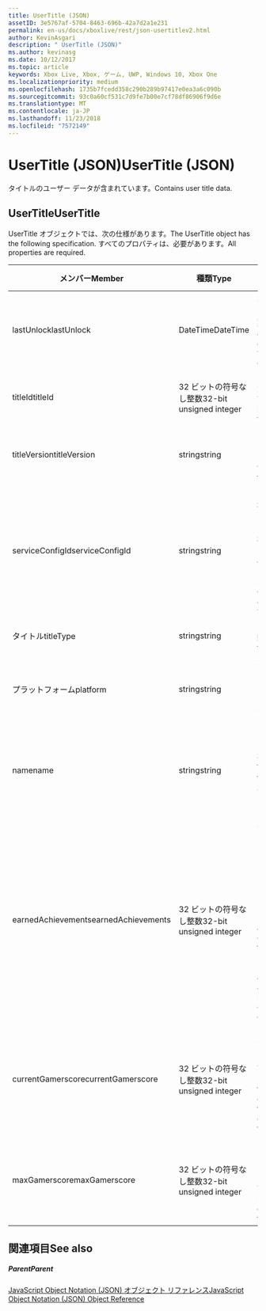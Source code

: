 ```yaml
---
title: UserTitle (JSON)
assetID: 3e5767af-5704-8463-696b-42a7d2a1e231
permalink: en-us/docs/xboxlive/rest/json-usertitlev2.html
author: KevinAsgari
description: " UserTitle (JSON)"
ms.author: kevinasg
ms.date: 10/12/2017
ms.topic: article
keywords: Xbox Live, Xbox, ゲーム, UWP, Windows 10, Xbox One
ms.localizationpriority: medium
ms.openlocfilehash: 1735b7fcedd358c290b289b97417e0ea3a6c090b
ms.sourcegitcommit: 93c0a60cf531c7d9fe7b00e7cf78df86906f9d6e
ms.translationtype: MT
ms.contentlocale: ja-JP
ms.lasthandoff: 11/23/2018
ms.locfileid: "7572149"
---
```

# <a name="usertitle-json"></a><span data-ttu-id="75ee4-104">UserTitle (JSON)</span><span class="sxs-lookup"><span data-stu-id="75ee4-104">UserTitle (JSON)</span></span>
<span data-ttu-id="75ee4-105">タイトルのユーザー データが含まれています。</span><span class="sxs-lookup"><span data-stu-id="75ee4-105">Contains user title data.</span></span> 
<a id="ID4EN"></a>

 
## <a name="usertitle"></a><span data-ttu-id="75ee4-106">UserTitle</span><span class="sxs-lookup"><span data-stu-id="75ee4-106">UserTitle</span></span>
 
<span data-ttu-id="75ee4-107">UserTitle オブジェクトでは、次の仕様があります。</span><span class="sxs-lookup"><span data-stu-id="75ee4-107">The UserTitle object has the following specification.</span></span> <span data-ttu-id="75ee4-108">すべてのプロパティは、必要があります。</span><span class="sxs-lookup"><span data-stu-id="75ee4-108">All properties are required.</span></span>
 
| <span data-ttu-id="75ee4-109">メンバー</span><span class="sxs-lookup"><span data-stu-id="75ee4-109">Member</span></span>| <span data-ttu-id="75ee4-110">種類</span><span class="sxs-lookup"><span data-stu-id="75ee4-110">Type</span></span>| <span data-ttu-id="75ee4-111">説明</span><span class="sxs-lookup"><span data-stu-id="75ee4-111">Description</span></span>| 
| --- | --- | --- | 
| <span data-ttu-id="75ee4-112">lastUnlock</span><span class="sxs-lookup"><span data-stu-id="75ee4-112">lastUnlock</span></span>| <span data-ttu-id="75ee4-113">DateTime</span><span class="sxs-lookup"><span data-stu-id="75ee4-113">DateTime</span></span>| <span data-ttu-id="75ee4-114">実績を獲得した最後の時刻。</span><span class="sxs-lookup"><span data-stu-id="75ee4-114">The time an achievement was last earned.</span></span>| 
| <span data-ttu-id="75ee4-115">titleId</span><span class="sxs-lookup"><span data-stu-id="75ee4-115">titleId</span></span>| <span data-ttu-id="75ee4-116">32 ビットの符号なし整数</span><span class="sxs-lookup"><span data-stu-id="75ee4-116">32-bit unsigned integer</span></span>| <span data-ttu-id="75ee4-117">タイトルの一意の識別子。</span><span class="sxs-lookup"><span data-stu-id="75ee4-117">The unique identifier for the title.</span></span>| 
| <span data-ttu-id="75ee4-118">titleVersion</span><span class="sxs-lookup"><span data-stu-id="75ee4-118">titleVersion</span></span>| <span data-ttu-id="75ee4-119">string</span><span class="sxs-lookup"><span data-stu-id="75ee4-119">string</span></span>| <span data-ttu-id="75ee4-120">タイトルのバージョンです。</span><span class="sxs-lookup"><span data-stu-id="75ee4-120">The version of the title.</span></span>| 
| <span data-ttu-id="75ee4-121">serviceConfigId</span><span class="sxs-lookup"><span data-stu-id="75ee4-121">serviceConfigId</span></span>| <span data-ttu-id="75ee4-122">string</span><span class="sxs-lookup"><span data-stu-id="75ee4-122">string</span></span>| <span data-ttu-id="75ee4-123">タイトルに関連付けられているプライマリー サービス構成のセットの ID です。</span><span class="sxs-lookup"><span data-stu-id="75ee4-123">ID of the primary service config set associated with the title.</span></span>| 
| <span data-ttu-id="75ee4-124">タイトル</span><span class="sxs-lookup"><span data-stu-id="75ee4-124">titleType</span></span>| <span data-ttu-id="75ee4-125">string</span><span class="sxs-lookup"><span data-stu-id="75ee4-125">string</span></span>| <span data-ttu-id="75ee4-126">タイトルの種類。</span><span class="sxs-lookup"><span data-stu-id="75ee4-126">The title type.</span></span>| 
| <span data-ttu-id="75ee4-127">プラットフォーム</span><span class="sxs-lookup"><span data-stu-id="75ee4-127">platform</span></span>| <span data-ttu-id="75ee4-128">string</span><span class="sxs-lookup"><span data-stu-id="75ee4-128">string</span></span>| <span data-ttu-id="75ee4-129">サポートされているプラットフォームです。</span><span class="sxs-lookup"><span data-stu-id="75ee4-129">The supported platform.</span></span>| 
| <span data-ttu-id="75ee4-130">name</span><span class="sxs-lookup"><span data-stu-id="75ee4-130">name</span></span>| <span data-ttu-id="75ee4-131">string</span><span class="sxs-lookup"><span data-stu-id="75ee4-131">string</span></span>| <span data-ttu-id="75ee4-132">このタイトルのテキストの名前。</span><span class="sxs-lookup"><span data-stu-id="75ee4-132">The text name of this title.</span></span> <span data-ttu-id="75ee4-133">最大長 22 です。</span><span class="sxs-lookup"><span data-stu-id="75ee4-133">Maximum length 22.</span></span>| 
| <span data-ttu-id="75ee4-134">earnedAchievements</span><span class="sxs-lookup"><span data-stu-id="75ee4-134">earnedAchievements</span></span>| <span data-ttu-id="75ee4-135">32 ビットの符号なし整数</span><span class="sxs-lookup"><span data-stu-id="75ee4-135">32-bit unsigned integer</span></span>| <span data-ttu-id="75ee4-136">実績の数は、ロック解除した実績を含む、タイトルの獲得し、チャレンジを正常に完了します。</span><span class="sxs-lookup"><span data-stu-id="75ee4-136">The number of achievements earned for the title, including unlocked achievements and successfully completed challenges.</span></span>| 
| <span data-ttu-id="75ee4-137">currentGamerscore</span><span class="sxs-lookup"><span data-stu-id="75ee4-137">currentGamerscore</span></span>| <span data-ttu-id="75ee4-138">32 ビットの符号なし整数</span><span class="sxs-lookup"><span data-stu-id="75ee4-138">32-bit unsigned integer</span></span>| <span data-ttu-id="75ee4-139">このユーザーがこのタイトルでの原因の合計ゲーマー スコア。</span><span class="sxs-lookup"><span data-stu-id="75ee4-139">The total gamerscore this user has earned in this title.</span></span>| 
| <span data-ttu-id="75ee4-140">maxGamerscore</span><span class="sxs-lookup"><span data-stu-id="75ee4-140">maxGamerscore</span></span>| <span data-ttu-id="75ee4-141">32 ビットの符号なし整数</span><span class="sxs-lookup"><span data-stu-id="75ee4-141">32-bit unsigned integer</span></span>| <span data-ttu-id="75ee4-142">このタイトルの合計の考えられるゲーマー スコア。</span><span class="sxs-lookup"><span data-stu-id="75ee4-142">The total possible gamerscore for this title.</span></span>| 
  
<a id="ID4EFE"></a>

 
## <a name="see-also"></a><span data-ttu-id="75ee4-143">関連項目</span><span class="sxs-lookup"><span data-stu-id="75ee4-143">See also</span></span>
 
<a id="ID4EHE"></a>

 
##### <a name="parent"></a><span data-ttu-id="75ee4-144">Parent</span><span class="sxs-lookup"><span data-stu-id="75ee4-144">Parent</span></span> 

[<span data-ttu-id="75ee4-145">JavaScript Object Notation (JSON) オブジェクト リファレンス</span><span class="sxs-lookup"><span data-stu-id="75ee4-145">JavaScript Object Notation (JSON) Object Reference</span></span>](atoc-xboxlivews-reference-json.md)

   